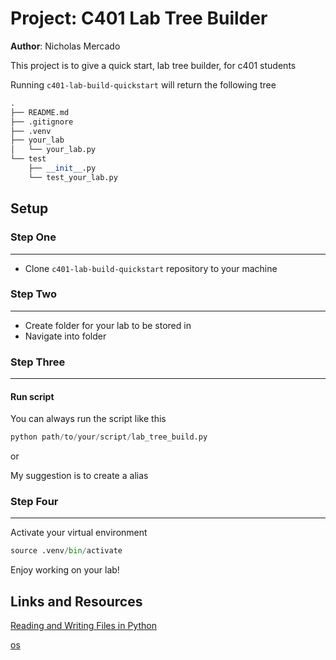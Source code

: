 
# **Project**: C401 Lab Tree Builder

**Author**: Nicholas Mercado

This project is to give a quick start, lab tree builder, for c401 students

Running `c401-lab-build-quickstart` will return the following tree

```python
.
├── README.md
├── .gitignore
├── .venv
├── your_lab
│   └── your_lab.py
└── test
    ├── __init__.py
    └── test_your_lab.py
```

## Setup

### Step One

___

- Clone `c401-lab-build-quickstart` repository to your machine

### Step Two

___

- Create folder for your lab to be stored in
- Navigate into folder

### Step Three

___

#### Run script

You can always run the script like this
  
```python
python path/to/your/script/lab_tree_build.py
```

or

My suggestion is to create a alias

### Step Four

___

Activate your virtual environment

```python
source .venv/bin/activate
```

Enjoy working on your lab!

## Links and Resources

[Reading and Writing Files in Python](https://realpython.com/read-write-files-python/)

[os](https://docs.python.org/3/library/os.html)
